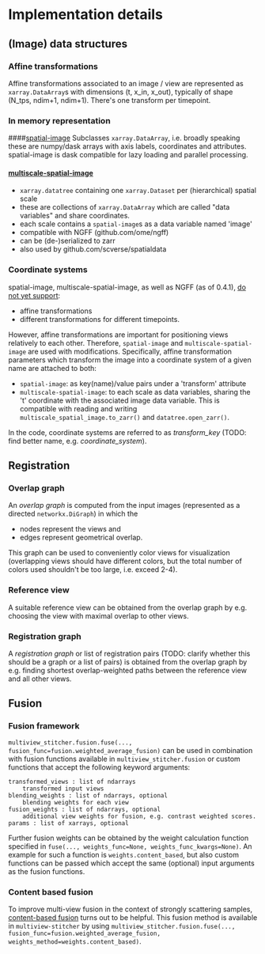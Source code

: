 # Implementation details

## (Image) data structures

### Affine transformations

Affine transformations associated to an image / view are represented as `xarray.DataArray`s with dimensions (t, x_in, x_out), typically of shape (N_tps, ndim+1, ndim+1). There's one transform per timepoint.

### In memory representation

####[spatial-image](https://github.com/spatial-image/spatial-image)
Subclasses `xarray.DataArray`, i.e. broadly speaking these are numpy/dask arrays with axis labels, coordinates and attributes. spatial-image is dask compatible for lazy loading and parallel processing.

#### [multiscale-spatial-image](https://github.com/spatial-image/multiscale-spatial-image)
  - `xarray.datatree` containing one `xarray.Dataset` per (hierarchical) spatial scale
  -  these are collections of `xarray.DataArray` which are called "data variables" and share coordinates.
  - each scale contains a `spatial-image`s as a data variable named 'image'
  - compatible with NGFF (github.com/ome/ngff)
  - can be (de-)serialized to zarr
  - also used by github.com/scverse/spatialdata

### Coordinate systems

spatial-image, multiscale-spatial-image, as well as NGFF (as of 0.4.1), [do not yet support](https://github.com/ome/ngff/issues/94#issuecomment-1656309977):

- affine transformations
- different transformations for different timepoints.

However, affine transformations are important for positioning views relatively to each other. Therefore, `spatial-image` and `multiscale-spatial-image` are used with modifications. Specifically, affine transformation parameters which transform the image into a coordinate system of a given name are attached to both:
- `spatial-image`: as key(name)/value pairs under a 'transform' attribute
- `multiscale-spatial-image`: to each scale as data variables, sharing the 't' coordinate with the associated image data variable. This is compatible with reading and writing `multiscale_spatial_image.to_zarr()` and `datatree.open_zarr()`.

In the code, coordinate systems are referred to as *transform_key* (TODO: find better name, e.g. *coordinate_system*).


## Registration

### Overlap graph
An *overlap graph* is computed from the input images (represented as a directed `networkx.DiGraph`) in which the
- nodes represent the views and
- edges represent geometrical overlap.

This graph can be used to conveniently color views for visualization (overlapping views should have different colors, but the total number of colors used shouldn't be too large, i.e. exceed 2-4).

### Reference view

A suitable reference view can be obtained from the overlap graph by e.g. choosing the view with maximal overlap to other views.

### Registration graph

A *registration graph* or list of registration pairs (TODO: clarify whether this should be a graph or a list of pairs) is obtained from the overlap graph by e.g. finding shortest overlap-weighted paths between the reference view and all other views.


## Fusion

### Fusion framework

`multiview_stitcher.fusion.fuse(..., fusion_func=fusion.weighted_average_fusion)` can be used in combination with fusion functions available in `multiview_stitcher.fusion` or custom functions that accept the following keyword arguments:

    transformed_views : list of ndarrays
        transformed input views
    blending_weights : list of ndarrays, optional
        blending weights for each view
    fusion_weights : list of ndarrays, optional
        additional view weights for fusion, e.g. contrast weighted scores.
    params : list of xarrays, optional

Further fusion weights can be obtained by the weight calculation function specified in `fuse(..., weights_func=None, weights_func_kwargs=None)`. An example for such a function is `weights.content_based`, but also custom functions can be passed which accept the same (optional) input arguments as the fusion functions.

### Content based fusion

To improve multi-view fusion in the context of strongly scattering samples, [content-based fusion](https://preibischlab.mdc-berlin.de/assets/spim_congeal_2008.pdf) turns out to be helpful. This fusion method is available in `multiview-stitcher` by using `multiview_stitcher.fusion.fuse(..., fusion_func=fusion.weighted_average_fusion, weights_method=weights.content_based)`.
